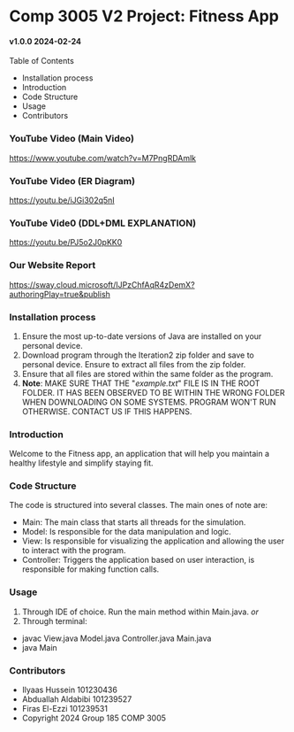 # Comp 3005 V2 Project: Fitness App

#### v1.0.0 2024-02-24

Table of Contents
* Installation process
* Introduction
* Code Structure
* Usage
* Contributors

### YouTube Video (Main Video)
https://www.youtube.com/watch?v=M7PngRDAmlk

### YouTube Video (ER Diagram)
https://youtu.be/iJGi302q5nI

### YouTube Vide0 (DDL+DML EXPLANATION)
https://youtu.be/PJ5o2J0pKK0

### Our Website Report
https://sway.cloud.microsoft/IJPzChfAqR4zDemX?authoringPlay=true&publish

### Installation process
1. Ensure the most up-to-date versions of Java are installed on your personal device.
2. Download program through the Iteration2 zip folder and save to personal device. Ensure to extract all files from the zip folder.
3. Ensure that all files are stored within the same folder as the program.
4. **Note**: MAKE SURE THAT THE "*example.txt*" FILE IS IN THE ROOT FOLDER. IT HAS BEEN OBSERVED TO BE WITHIN THE WRONG FOLDER WHEN DOWNLOADING ON SOME SYSTEMS. PROGRAM WON'T RUN OTHERWISE. CONTACT US IF THIS HAPPENS.

### Introduction
Welcome to the Fitness app, an application that will help you maintain a healthy lifestyle and simplify staying fit.

### Code Structure
The code is structured into several classes. The main ones of note are:
* Main: The main class that starts all threads for the simulation.
* Model: Is responsible for the data manipulation and logic.
* View: Is responsible for visualizing the application and allowing the user to interact with the program.
* Controller: Triggers the application based on user interaction, is responsible for making function calls.


### Usage
1. Through IDE of choice. Run the main method within Main.java.
*or*
1. Through terminal:
- javac View.java Model.java Controller.java Main.java  
- java Main

### Contributors
- Ilyaas Hussein 101230436
- Abduallah Aldabibi 101239527
- Firas El-Ezzi 101239531
- Copyright 2024 Group 185 COMP 3005
